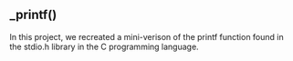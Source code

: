 ## _printf()

In this project, we recreated a mini-verison of the printf function found in the stdio.h library in the C programming language. 
